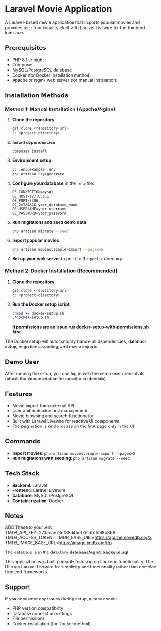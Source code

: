 # Laravel Movie Application

A Laravel-based movie application that imports popular movies and provides user functionality. Built with Laravel Livewire for the frontend interface.

## Prerequisites

- PHP 8.1 or higher
- Composer
- MySQL/PostgreSQL database
- Docker (for Docker installation method)
- Apache or Nginx web server (for manual installation)

## Installation Methods

### Method 1: Manual Installation (Apache/Nginx)

1. **Clone the repository**
   ```bash
   git clone <repository-url>
   cd <project-directory>
   ```

2. **Install dependencies**
   ```bash
   composer install
   ```

3. **Environment setup**
   ```bash
   cp .env.example .env
   php artisan key:generate
   ```

4. **Configure your database** in the `.env` file:
   ```
   DB_CONNECTION=mysql
   DB_HOST=127.0.0.1
   DB_PORT=3306
   DB_DATABASE=your_database_name
   DB_USERNAME=your_username
   DB_PASSWORD=your_password
   ```

5. **Run migrations and seed demo data**
   ```bash
   php artisan migrate --seed
   ```

6. **Import popular movies**
   ```bash
   php artisan movies:simple-import --pages=5
   ```

7. **Set up your web server** to point to the `public` directory

### Method 2: Docker Installation (Recommended)

1. **Clone the repository**
   ```bash
   git clone <repository-url>
   cd <project-directory>
   ```

2. **Run the Docker setup script**
   ```bash
   chmod +x docker-setup.sh
   ./docker-setup.sh
   ```
   **If permissions are an issue run docker-setup-with-permissions.sh first**

The Docker setup will automatically handle all dependencies, database setup, migrations, seeding, and movie imports.

## Demo User

After running the setup, you can log in with the demo user credentials (check the documentation for specific credentials).

## Features

- Movie import from external API
- User authentication and management
- Movie browsing and search functionality
- Built with Laravel Livewire for reactive UI components
- The pagination is kinda messy on the first page only in the UI

## Commands

- **Import movies**: `php artisan movies:simple-import --pages=5`
- **Run migrations with seeding**: `php artisan migrate --seed`

## Tech Stack

- **Backend**: Laravel
- **Frontend**: Laravel Livewire
- **Database**: MySQL/PostgreSQL
- **Containerization**: Docker

## Notes

ADD These to your .env
TMDB_API_KEY=270ccae76ef88d45ef7b1db15fd8b869
TMDB_ACCESS_TOKEN=
TMDB_BASE_URL=https://api.themoviedb.org/3
TMDB_IMAGE_BASE_URL=https://image.tmdb.org/t/p

The database is in the directory **database/aglet_backend.sql**

This application was built primarily focusing on backend functionality. The UI uses Laravel Livewire for simplicity and functionality rather than complex frontend frameworks.

## Support

If you encounter any issues during setup, please check:
- PHP version compatibility
- Database connection settings
- File permissions
- Docker installation (for Docker method)